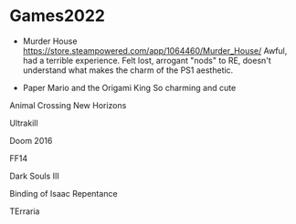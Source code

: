 # Games2022


- Murder House 
https://store.steampowered.com/app/1064460/Murder_House/
Awful, had a terrible experience. Felt lost, arrogant "nods" to RE, doesn't understand what makes the charm of the PS1 aesthetic.

- Paper Mario and the Origami King
So charming and cute

Animal Crossing New Horizons

Ultrakill

Doom 2016

FF14 

Dark Souls III

Binding of Isaac Repentance

TErraria